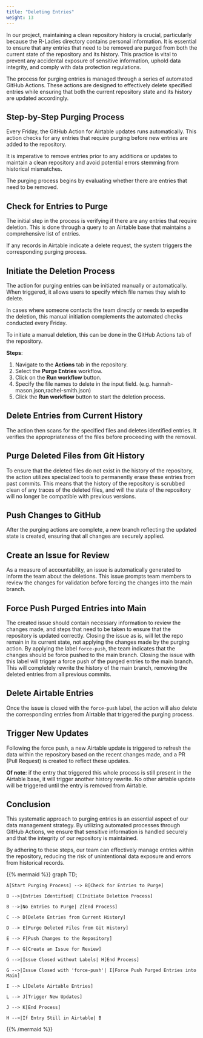 ```yaml
---
title: "Deleting Entries"
weight: 13
---
```


In our project, maintaining a clean repository history is crucial, particularly because the R-Ladies directory contains personal information. It is essential to ensure that any entries that need to be removed are purged from both the current state of the repository and its history. This practice is vital to prevent any accidental exposure of sensitive information, uphold data integrity, and comply with data protection regulations.

The process for purging entries is managed through a series of automated GitHub Actions. These actions are designed to effectively delete specified entries while ensuring that both the current repository state and its history are updated accordingly.

## Step-by-Step Purging Process

Every Friday, the GitHub Action for Airtable updates runs automatically. This action checks for any entries that require purging before new entries are added to the repository. 

It is imperative to remove entries prior to any additions or updates to maintain a clean repository and avoid potential errors stemming from historical mismatches.

The purging process begins by evaluating whether there are entries that need to be removed.

## Check for Entries to Purge

The initial step in the process is verifying if there are any entries that require deletion. 
This is done through a query to an Airtable base that maintains a comprehensive list of entries.

If any records in Airtable indicate a delete request, the system triggers the corresponding purging process.

## Initiate the Deletion Process

The action for purging entries can be initiated manually or automatically. 
When triggered, it allows users to specify which file names they wish to delete.

In cases where someone contacts the team directly or needs to expedite the deletion, this manual initiation complements the automated checks conducted every Friday.

To initiate a manual deletion, this can be done in the GitHub Actions tab of the repository.

**Steps**:

1. Navigate to the **Actions** tab in the repository.
2. Select the **Purge Entries** workflow.
3. Click on the **Run workflow** button.
4. Specify the file names to delete in the input field. (e.g. hannah-mason.json,rachel-smith.json)
5. Click the **Run workflow** button to start the deletion process.


## Delete Entries from Current History

The action then scans for the specified files and deletes identified entries. 
It verifies the appropriateness of the files before proceeding with the removal.

## Purge Deleted Files from Git History

To ensure that the deleted files do not exist in the history of the repository, the action utilizes specialized tools to permanently erase these entries from past commits.
This means that the history of the repository is scrubbed clean of any traces of the deleted files, and will the state of the repository will no longer be compatible with previous versions.

## Push Changes to GitHub

After the purging actions are complete, a new branch reflecting the updated state is created, ensuring that all changes are securely applied.

## Create an Issue for Review

As a measure of accountability, an issue is automatically generated to inform the team about the deletions.
This issue prompts team members to review the changes for validation before forcing the changes into the main branch.

## Force Push Purged Entries into Main

The created issue should contain necessary information to review the changes made, and steps that need to be taken to ensure that the repository is updated correctly.
Closing the issue as is, will let the repo remain in its current state, not applying the changes made by the purging action.
By applying the label `force-push`, the team indicates that the changes should be force pushed to the main branch.
Closing the issue with this label will trigger a force push of the purged entries to the main branch.
This will completely rewrite the history of the main branch, removing the deleted entries from all previous commits.

## Delete Airtable Entries

Once the issue is closed with the `force-push` label, the action will also delete the corresponding entries from Airtable that triggered the purging process.

## Trigger New Updates

Following the force push, a new Airtable update is triggered to refresh the data within the repository based on the recent changes made, and a PR (Pull Request) is created to reflect these updates.

**Of note**: if the entry that triggered this whole process is still present in the Airtable base, it will trigger another history rewrite. 
No other airtable update will be triggered until the entry is removed from Airtable.

## Conclusion

This systematic approach to purging entries is an essential aspect of our data management strategy.
By utilizing automated processes through GitHub Actions, we ensure that sensitive information is handled securely and that the integrity of our repository is maintained.

By adhering to these steps, our team can effectively manage entries within the repository, reducing the risk of unintentional data exposure and errors from historical records.


{{% mermaid %}}
graph TD;

    A[Start Purging Process] --> B[Check for Entries to Purge]
    
    B -->|Entries Identified| C[Initiate Deletion Process]
    
    B -->|No Entries to Purge| Z[End Process]

    C --> D[Delete Entries from Current History]
    
    D --> E[Purge Deleted Files from Git History]
    
    E --> F[Push Changes to the Repository]
    
    F --> G[Create an Issue for Review]
    
    G -->|Issue Closed without Labels| H[End Process]
    
    G -->|Issue Closed with 'force-push'| I[Force Push Purged Entries into Main]

    I --> L[Delete Airtable Entries]
    
    L --> J[Trigger New Updates]
    
    J --> K[End Process]
    
    H -->|If Entry Still in Airtable| B
{{% /mermaid %}}
